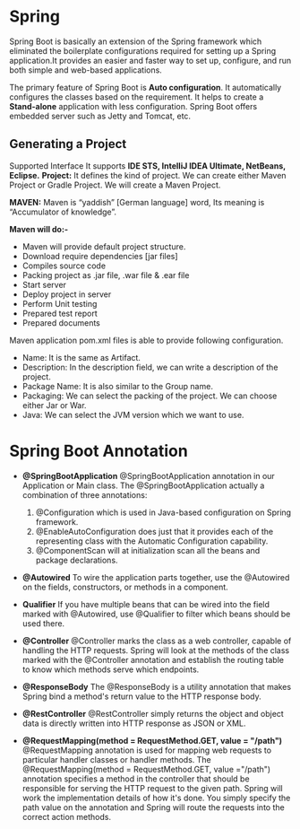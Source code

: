 # Spring 
Spring Boot is basically an extension of the Spring framework which eliminated the boilerplate configurations required for setting up a Spring application.It provides an easier
and faster way to set up, configure, and run both simple and web-based applications.

The primary feature of Spring Boot is __Auto configuration__. It automatically configures the classes based on the requirement.
It helps to create a __Stand-alone__ application with less configuration.
Spring Boot offers embedded server such as Jetty and Tomcat, etc.

## __Generating a Project__
Supported Interface
It supports __IDE STS, IntelliJ IDEA Ultimate, NetBeans, Eclipse.__
__Project:__ It defines the kind of project. We can create either Maven Project or Gradle Project.
We will create a Maven Project.

__MAVEN:__
Maven is “yaddish” [German language] word, Its meaning is “Accumulator of knowledge”.

__Maven will do:-__
* Maven will provide default project structure.
* Download require dependencies [jar files]
* Compiles source code
* Packing project as .jar file, .war file & .ear file
* Start server
* Deploy project in server
* Perform Unit testing
* Prepared test report
* Prepared documents

Maven application pom.xml files is able to provide following configuration.
* Name: It is the same as Artifact.
* Description: In the description field, we can write a description of the project.
* Package Name: It is also similar to the Group name.
* Packaging: We can select the packing of the project. We can choose either Jar or War.
* Java: We can select the JVM version which we want to use.

# Spring Boot Annotation
* __@SpringBootApplication__
  @SpringBootApplication annotation in our Application or Main class.
  The @SpringBootApplication actually a combination of three annotations:
  1) @Configuration which is used in Java-based configuration on Spring framework.
  2) @EnableAutoConfiguration does just that it provides each of the representing class with the Automatic Configuration capability.
  3) @ComponentScan will at initialization scan all the beans and package declarations.
  
* __@Autowired__
To wire the application parts together, use the @Autowired on the fields, constructors, or methods in a component.

* __Qualifier__
If you have multiple beans that can be wired into the field marked with @Autowired, use @Qualifier to filter which beans should be used there.

* __@Controller__
@Controller marks the class as a web controller, capable of handling the HTTP requests. Spring will look at the methods of the class marked with the @Controller annotation and establish the routing table to know which methods serve which endpoints.

* __@ResponseBody__
The @ResponseBody is a utility annotation that makes Spring bind a method's return value to the HTTP response body.

* __@RestController__
@RestController simply returns the object and object data is directly written into HTTP
response as JSON or XML.

* __@RequestMapping(method = RequestMethod.GET, value = "/path")__
@RequestMapping annotation is used for mapping web requests to particular handler classes or handler methods.
The @RequestMapping(method = RequestMethod.GET, value ="/path") annotation specifies a method in the controller that should be responsible for serving the HTTP request to the given path.
 Spring will work the implementation details of how it's done. You simply specify the path value on the annotation and Spring will route the requests into the correct action methods.
